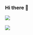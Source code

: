 ### Hi there 👋
<a href="https://www.linkedin.com/in/pongsakorn-jansanit/">
   <img src="https://img.shields.io/badge/LinkedIn-0077B5?style=for-the-badge&logo=linkedin&logoColor=white"/>
</a>
<br /><br />
<a href="https://www.behance.net/peerapapadthaw">
   <img src="https://img.shields.io/badge/Behance-0054F7?style=for-the-badge&logo=behance&logoColor=white" />
</a>
